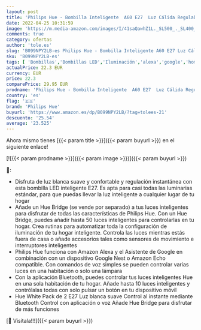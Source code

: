 ```yaml
---
layout: post
title: 'Philips Hue - Bombilla Inteligente  A60 E27  Luz Cálida Regulable  10. 5W  Compatible con Alexa y Google Home - Pack de 2 Bombillas LED Inteligentes  929002469205 '
date: 2022-04-25 10:31:59
image: 'https://m.media-amazon.com/images/I/41saQawhZ1L._SL500_._SL400_.jpg'
comments: true
category: ofertas
author: 'tole.es'
slug: 'B099NPY2LB-es Philips Hue - Bombilla Inteligente A60 E27 Luz Cálida...'
sku: 'B099NPY2LB-es'
tags: [ 'Bombillas','Bombillas LED','Iluminación','alexa','google','home','hue','philips','philips hue','🇪🇸', ]
actualPrice: 22.3 EUR
currency: EUR
price: 22.3
comparePrice: 29.95 EUR
prodname: 'Philips Hue - Bombilla Inteligente  A60 E27  Luz Cálida Regulable  10. 5W  Compatible con Alexa y Google Home - Pack de 2 Bombillas LED Inteligentes  929002469205 '
country: 'es'
flag: '🇪🇸'
brand: 'Philips Hue'
buyurl: 'https://www.amazon.es/dp/B099NPY2LB/?tag=tolees-21'
descuento: '25.54'
average: '23.525'
---
```


Ahora mismo tienes [{{< param title >}}]({{< param buyurl >}}) en el siguiente enlace!

[![{{< param prodname >}}]({{< param image >}})]({{< param buyurl >}})

🔎:

- Disfruta de luz blanca suave y confortable y regulación instantánea con esta bombilla LED inteligente E27. Es apta para casi todas las luminarias estándar, para que puedas llevar la luz inteligente a cualquier lugar de tu hogar
- Añade un Hue Bridge (se vende por separado) a tus luces inteligentes para disfrutar de todas las características de Philips Hue. Con un Hue Bridge, puedes añadir hasta 50 luces inteligentes para controlarlas en tu hogar. Crea rutinas para automatizar toda la configuración de iluminación de tu hogar inteligente. Controla las luces mientras estás fuera de casa o añade accesorios tales como sensores de movimiento e interruptores inteligentes
- Philips Hue funciona con Amazon Alexa y el Asistente de Google en combinación con un dispositivo Google Nest o Amazon Echo compatible. Con comandos de voz simples se pueden controlar varias luces en una habitación o solo una lámpara
- Con la aplicación Bluetooth, puedes controlar tus luces inteligentes Hue en una sola habitación de tu hogar. Añade hasta 10 luces inteligentes y contrólalas todas con solo pulsar un botón en tu dispositivo móvil
- Hue White Pack de 2 E27 Luz blanca suave Control al instante mediante Bluetooth Control con aplicación o voz Añade Hue Bridge para disfrutar de más funciones

[🛒 Visítala!!!]({{< param buyurl >}})
